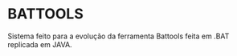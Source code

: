 BATTOOLS
===========


Sistema feito para a evolução da ferramenta Battools feita em .BAT replicada em JAVA.
